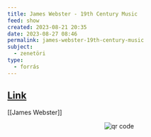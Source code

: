 ```yaml
---
title: James Webster - 19th Century Music
feed: show
created: 2023-08-21 20:35
date: 2023-08-27 08:46
permalink: james-webster-19th-century-music
subject:
  - zenetöri
type:
  - forrás
---
```

## [Link](https://www.jstor.org/stable/10.1525/ncm.2001.25.2-3.108)

[[James Webster]]



<p style="text-align: center;"><img src="https://chart.googleapis.com/chart?cht=qr&chl=https://notes.andrasdenes.com/james-webster-19th-century-music&chs=180x180&choe=UTF-8&chld=L|2" alt="qr code"></p>

